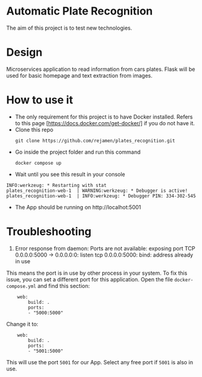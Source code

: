 # Automatic Plate Recognition
The aim of this project is to test new technologies.

# Design
Microservices application to read information from cars plates.
Flask will be used for basic homepage and text extraction from images.

# How to use it
* The only requirement for this project is to have Docker installed. Refers to this page [https://docs.docker.com/get-docker/] if you do not have it. 
* Clone this repo
    ```
    git clone https://github.com/rejamen/plates_recognition.git
    ```
* Go inside the project folder and run this command
    ```
    docker compose up
    ```
* Wait until you see this result in your console
```
INFO:werkzeug: * Restarting with stat
plates_recognition-web-1  | WARNING:werkzeug: * Debugger is active!
plates_recognition-web-1  | INFO:werkzeug: * Debugger PIN: 334-302-545
```
* The App should be running on http://localhot:5001

# Troubleshooting
1. Error response from daemon: Ports are not available: exposing port TCP 0.0.0.0:5000 -> 0.0.0.0:0: listen tcp 0.0.0.0:5000: bind: address already in use

This means the port is in use by other process in your system. To fix this issue, you can set a different port for this application.
Open the file `docker-compose.yml` and find this section:
```
    web:
        build: .
        ports:
        - "5000:5000"
```
Change it to:
```
    web:
        build: .
        ports:
        - "5001:5000"
```
This will use the port `5001` for our App. Select any free port if `5001` is also in use.